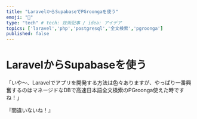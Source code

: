 ```yaml
---
title: "LaravelからSupabaseでPGroongaを使う"
emoji: "🐘"
type: "tech" # tech: 技術記事 / idea: アイデア
topics: ['laravel','php','postgresql','全文検索','pgroonga']
published: false
---
```


# LaravelからSupabaseを使う

「いや〜、Laravelでアプリを開発する方法は色々ありますが、やっぱり一番興奮するのはマネージドなDBで高速日本語全文検索のPGroonga使えた時ですね！」

『間違いないね！』
